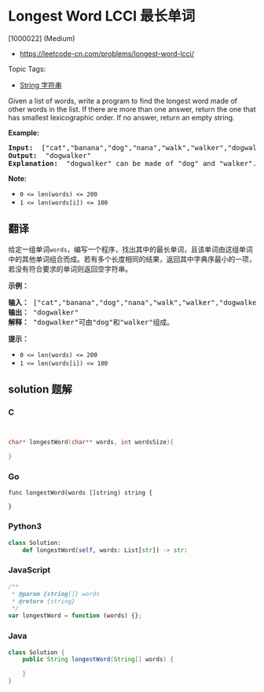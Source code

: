 # Longest Word LCCI 最长单词

[1000022] (Medium)

- https://leetcode-cn.com/problems/longest-word-lcci/

Topic Tags:

- [String 字符串](https://leetcode-cn.com/tag/string/)

Given a list of words, write a program to find the longest word made of other words in the list. If there are more than one answer, return the one that has smallest lexicographic order. If no answer, return an empty string.

**Example:**

<pre><strong>Input: </strong> ["cat","banana","dog","nana","walk","walker","dogwalker"]
<strong>Output: </strong> "dogwalker"
<strong>Explanation: </strong> "dogwalker" can be made of "dog" and "walker".
</pre>

**Note:**

- `0 <= len(words) <= 200`
- `1 <= len(words[i]) <= 100`

## 翻译

给定一组单词`words`，编写一个程序，找出其中的最长单词，且该单词由这组单词中的其他单词组合而成。若有多个长度相同的结果，返回其中字典序最小的一项，若没有符合要求的单词则返回空字符串。

**示例：**

<pre><strong>输入：</strong> ["cat","banana","dog","nana","walk","walker","dogwalker"]
<strong>输出：</strong> "dogwalker"
<strong>解释：</strong> "dogwalker"可由"dog"和"walker"组成。
</pre>

**提示：**

- `0 <= len(words) <= 200`
- `1 <= len(words[i]) <= 100`

## solution 题解

### C

```c


char* longestWord(char** words, int wordsSize){

}


```

### Go

```golang
func longestWord(words []string) string {

}
```

### Python3

```python
class Solution:
    def longestWord(self, words: List[str]) -> str:
```

### JavaScript

```javascript
/**
 * @param {string[]} words
 * @return {string}
 */
var longestWord = function (words) {};
```

### Java

```java
class Solution {
    public String longestWord(String[] words) {

    }
}
```
